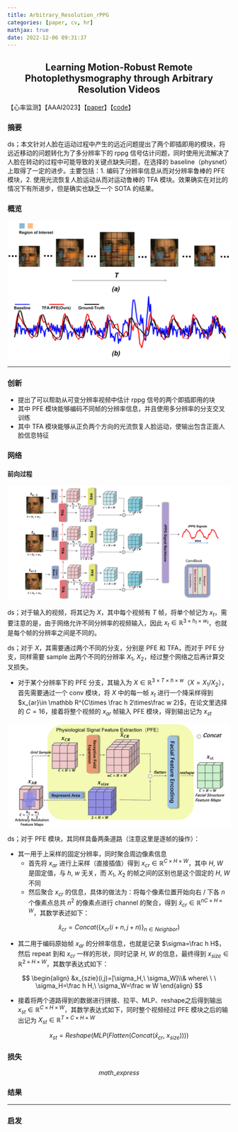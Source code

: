 ```yaml
---
title: Arbitrary_Resolution_rPPG
categories: [paper, cv, hr]
mathjax: true
date: 2022-12-06 09:31:37
---
```


<h2><center> Learning Motion-Robust Remote Photoplethysmography
through Arbitrary Resolution Videos </center></h2>

【心率监测】【AAAI2023】【[paper](http://arxiv.org/abs/2211.16922)】【[code]()】

### 摘要

ds；本文针对人脸在运动过程中产生的远近问题提出了两个即插即用的模块，将远近移动的问题转化为了多分辨率下的 rppg 信号估计问题，同时使用光流解决了人脸在转动的过程中可能导致的关键点缺失问题，在选择的 baseline（physnet）上取得了一定的进步。主要包括：1. 编码了分辨率信息从而对分辨率鲁棒的 PFE 模块，2. 使用光流恢复人脸运动从而对运动鲁棒的 TFA 模块。效果确实在对比的情况下有所进步，但是确实也缺乏一个 SOTA 的结果。

### 概览

<img src="Arbitrary_Resolution_rPPG/image-20221206145520889.png" alt="image-20221206145520889" style="zoom:67%;" />

<!-- more -->

----

### 创新

- 提出了可以帮助从可变分辨率视频中估计 rppg 信号的两个即插即用的块
- 其中 PFE 模块能够编码不同帧的分辨率信息，并且使用多分辨率的分支交叉训练
- 其中 TFA 模块能够从正负两个方向的光流恢复人脸运动，使输出包含正面人脸信息特征

### 网络

#### 前向过程

<img src="Arbitrary_Resolution_rPPG/image-20221206143650642.png" alt="image-20221206143650642" style="zoom: 67%;" />

ds；对于输入的视频，将其记为 $X$，其中每个视频有 $T$ 帧，将单个帧记为 $x_t$，需要注意的是，由于网络允许不同分辨率的视频输入，因此 $x_t \in \mathbb R^{3\times h_t\times w_t}$，也就是每个帧的分辨率之间是不同的。

ds；对于 $X$，其需要通过两个不同的分支，分别是 PFE 和 TFA，而对于 PFE 分支，同样需要 sample 出两个不同的分辨率 $X_1,\ X_2$，经过整个网络之后再计算交叉损失。

- 对于某个分辨率下的 PFE 分支，其输入为 $X\in \mathbb R^{3\times T\times h\times w}$（$X=X_1/X_2$），首先需要通过一个 conv 模块，将 $X$ 中的每一帧 $x_t$ 进行一个降采样得到 $x_{ar}\in \mathbb R^{C\times \frac h 2\times\frac w 2}$，在论文里选择的 $C=16$，接着将整个视频的 $x_{ar}$ 帧输入 PFE 模块，得到输出记为 $x_{st}$

<img src="Arbitrary_Resolution_rPPG/image-20221206152253971.png" alt="image-20221206152253971" style="zoom: 50%;" />

ds；对于 PFE 模块，其同样具备两条道路（注意这里是逐帧的操作）：

- 其一用于上采样的固定分辨率，同时聚合周边像素信息
  - 首先将 $x_{ar}$ 进行上采样（直接插值）得到 $x_{cr}\in\mathbb R^{C\times H\times W}$，其中 $H,\ W$ 是固定值，与 $h,\ w$ 无关，而 $X_1,\ X_2$ 的帧之间的区别也是这个固定的 $H,\ W$ 不同
  - 然后聚合 $x_{cr}$  的信息，具体的做法为：将每个像素位置开始向右 / 下各 $n$ 个像素点总共 $n^2$ 的像素点进行 channel 的聚合，得到 $\hat x_{cr}\in\mathbb R^{nC\times H\times W}$，其数学表述如下：

$$
\hat x_{cr}=Concat(\{x_{cr}(i+n,j+n) \}_{n\in Neighbor})
$$

- 其二用于编码原始帧 $x_{ar}$ 的分辨率信息，也就是记录 $\sigma=\frac h H$，然后 repeat 到和 $x_{cr}$ 一样的形状，同时记录 $H,\ W$ 的信息，最终得到 $x_{size}\in\mathbb R^{2\times H\times W}$，其数学表达式如下：

$$
\begin{align}
&x_{szie}(i,j)=[\sigma_H,\ \sigma_W]\\& where\ \ \  \sigma_H=\frac h H,\ \sigma_W=\frac w W
\end{align}
$$

- 接着将两个道路得到的数据进行拼接、拉平、MLP、reshape之后得到输出 $x_{st}\in\mathbb R^{C\times H\times W}$，其数学表达式如下，同时整个视频经过 PFE 模块之后的输出记为 $X_{st}\in\mathbb R^{T\times C\times H\times W}$

$$
x_{st}=Reshape(MLP(Flatten(Concat(\hat x_{cr},\ x_{size}))))
$$



### 损失

$$
math\_express
$$

### 结果

----

### 启发



